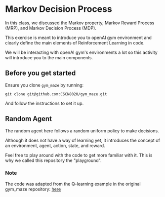 # Markov Decision Process

In this class, we discussed the Markov property, Markov Reward Process (MRP), and Markov Decision Process (MDP).

This exercise is meant to introduce you to openAI gym environment and clearly define the main elements of Reinforcement Learning in code.

We will be interacting with openAI gym's environments a lot so this activity will introduce you to the main components.

## Before you get started

Ensure you clone `gym_maze` by running:

```
git clone git@github.com:CSCN8020/gym_maze.git
```

And follow the instructions to set it up.

## Random Agent

The random agent here follows a random uniform policy to make decisions.

Although it does not have a way of learning yet, it introduces the concept of an environment, agent, action, state, and reward.

Feel free to play around with the code to get more familiar with it. This is why we called this repository the "playground".


### Note

The code was adapted from the Q-learning example in the original gym_maze repository: [here](https://github.com/tuzzer/ai-gym/blob/master/maze_2d/maze_2d_q_learning.py)